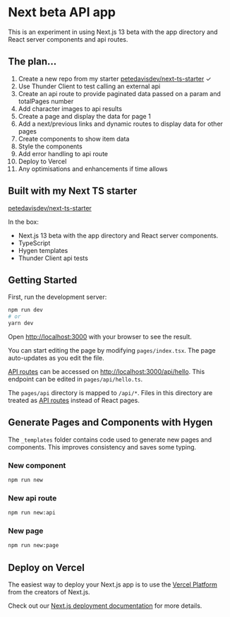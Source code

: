 # Next beta API app

This is an experiment in using Next.js 13 beta with the app directory and React server components and api routes.

## The plan...

1. Create a new repo from my starter [petedavisdev/next-ts-starter](https://github.com/petedavisdev/next-ts-starter) ✓
2. Use Thunder Client to test calling an external api
3. Create an api route to provide paginated data passed on a param and totalPages number
4. Add character images to api results
5. Create a page and display the data for page 1
6. Add a next/previous links and dynamic routes to display data for other pages
7. Create components to show item data
8. Style the components
9. Add error handling to api route
10. Deploy to Vercel
11. Any optimisations and enhancements if time allows

## Built with my Next TS starter

[petedavisdev/next-ts-starter](https://github.com/petedavisdev/next-ts-starter)

In the box:

- Next.js 13 beta with the app directory and React server components.
- TypeScript
- Hygen templates
- Thunder Client api tests

## Getting Started

First, run the development server:

```bash
npm run dev
# or
yarn dev
```

Open [http://localhost:3000](http://localhost:3000) with your browser to see the result.

You can start editing the page by modifying `pages/index.tsx`. The page auto-updates as you edit the file.

[API routes](https://nextjs.org/docs/api-routes/introduction) can be accessed on [http://localhost:3000/api/hello](http://localhost:3000/api/hello). This endpoint can be edited in `pages/api/hello.ts`.

The `pages/api` directory is mapped to `/api/*`. Files in this directory are treated as [API routes](https://nextjs.org/docs/api-routes/introduction) instead of React pages.

## Generate Pages and Components with Hygen

The `_templates` folder contains code used to generate new pages and components. This improves consistency and saves some typing.

### New component

```bash
npm run new
```

### New api route

```bash
npm run new:api
```

### New page

```bash
npm run new:page
```

## Deploy on Vercel

The easiest way to deploy your Next.js app is to use the [Vercel Platform](https://vercel.com/new?utm_medium=default-template&filter=next.js&utm_source=create-next-app&utm_campaign=create-next-app-readme) from the creators of Next.js.

Check out our [Next.js deployment documentation](https://nextjs.org/docs/deployment) for more details.

